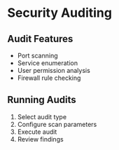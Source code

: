 # Security Auditing
## Audit Features
- Port scanning
- Service enumeration
- User permission analysis
- Firewall rule checking

## Running Audits
1. Select audit type
2. Configure scan parameters
3. Execute audit
4. Review findings
